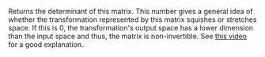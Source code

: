 Returns the determinant of this matrix. This number gives a general idea
of whether the transformation represented by this matrix squishes or
stretches space. If this is 0, the transformation's output space has a
lower dimension than the input space and thus, the matrix is non-invertible.
See [this video][1] for a good explanation.

[1]: https://www.youtube.com/watch?v=Ip3X9LOh2dk
